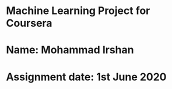 # **Machine Learning Project for Coursera**
# **Name**: Mohammad Irshan
# **Assignment date**: 1st June 2020